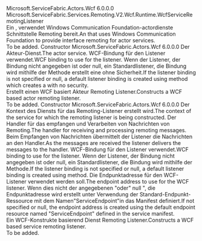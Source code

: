<Type Name="WcfActorServiceRemotingListener" FullName="Microsoft.ServiceFabric.Actors.Remoting.V2.Wcf.Runtime.WcfActorServiceRemotingListener">
  <TypeSignature Language="C#" Value="public class WcfActorServiceRemotingListener : Microsoft.ServiceFabric.Services.Remoting.V2.Wcf.Runtime.WcfServiceRemotingListener" />
  <TypeSignature Language="ILAsm" Value=".class public auto ansi beforefieldinit WcfActorServiceRemotingListener extends Microsoft.ServiceFabric.Services.Remoting.V2.Wcf.Runtime.WcfServiceRemotingListener" />
  <TypeSignature Language="DocId" Value="T:Microsoft.ServiceFabric.Actors.Remoting.V2.Wcf.Runtime.WcfActorServiceRemotingListener" />
  <TypeSignature Language="VB.NET" Value="Public Class WcfActorServiceRemotingListener&#xA;Inherits WcfServiceRemotingListener" />
  <TypeSignature Language="F#" Value="type WcfActorServiceRemotingListener = class&#xA;    inherit WcfServiceRemotingListener" />
  <AssemblyInfo>
    <AssemblyName>Microsoft.ServiceFabric.Actors.Wcf</AssemblyName>
    <AssemblyVersion>6.0.0.0</AssemblyVersion>
  </AssemblyInfo>
  <Base>
    <BaseTypeName>Microsoft.ServiceFabric.Services.Remoting.V2.Wcf.Runtime.WcfServiceRemotingListener</BaseTypeName>
  </Base>
  <Interfaces />
  <Docs>
    <summary>
            <span data-ttu-id="b3945-101">Ein <see cref="T:Microsoft.ServiceFabric.Services.Remoting.Runtime.IServiceRemotingListener" /> , verwendet Windows Communication Foundation-actordienste Schnittstelle Remoting bereit.</span><span class="sxs-lookup"><span data-stu-id="b3945-101">An <see cref="T:Microsoft.ServiceFabric.Services.Remoting.Runtime.IServiceRemotingListener" /> that uses Windows Communication Foundation to provide interface remoting for actor services.</span></span>
            </summary>
    <remarks>To be added.</remarks>
  </Docs>
  <Members>
    <Member MemberName=".ctor">
      <MemberSignature Language="C#" Value="public WcfActorServiceRemotingListener (Microsoft.ServiceFabric.Actors.Runtime.ActorService actorService, System.ServiceModel.Channels.Binding listenerBinding = null);" />
      <MemberSignature Language="ILAsm" Value=".method public hidebysig specialname rtspecialname instance void .ctor(class Microsoft.ServiceFabric.Actors.Runtime.ActorService actorService, class System.ServiceModel.Channels.Binding listenerBinding) cil managed" />
      <MemberSignature Language="DocId" Value="M:Microsoft.ServiceFabric.Actors.Remoting.V2.Wcf.Runtime.WcfActorServiceRemotingListener.#ctor(Microsoft.ServiceFabric.Actors.Runtime.ActorService,System.ServiceModel.Channels.Binding)" />
      <MemberSignature Language="F#" Value="new Microsoft.ServiceFabric.Actors.Remoting.V2.Wcf.Runtime.WcfActorServiceRemotingListener : Microsoft.ServiceFabric.Actors.Runtime.ActorService * System.ServiceModel.Channels.Binding -&gt; Microsoft.ServiceFabric.Actors.Remoting.V2.Wcf.Runtime.WcfActorServiceRemotingListener" Usage="new Microsoft.ServiceFabric.Actors.Remoting.V2.Wcf.Runtime.WcfActorServiceRemotingListener (actorService, listenerBinding)" />
      <MemberType>Constructor</MemberType>
      <AssemblyInfo>
        <AssemblyName>Microsoft.ServiceFabric.Actors.Wcf</AssemblyName>
        <AssemblyVersion>6.0.0.0</AssemblyVersion>
      </AssemblyInfo>
      <Parameters>
        <Parameter Name="actorService" Type="Microsoft.ServiceFabric.Actors.Runtime.ActorService" />
        <Parameter Name="listenerBinding" Type="System.ServiceModel.Channels.Binding" />
      </Parameters>
      <Docs>
        <param name="actorService"><span data-ttu-id="b3945-102">Der Akteur-Dienst.</span><span class="sxs-lookup"><span data-stu-id="b3945-102">The actor service.</span></span></param>
        <param name="listenerBinding"><span data-ttu-id="b3945-103">WCF-Bindung für den Listener verwendet.</span><span class="sxs-lookup"><span data-stu-id="b3945-103">WCF binding to use for the listener.</span></span> <span data-ttu-id="b3945-104">Wenn der Listener, der Bindung nicht angegeben ist oder null, ein Standardlistener, die Bindung wird mithilfe der <see cref="M:Microsoft.ServiceFabric.Services.Communication.Wcf.WcfUtility.CreateTcpListenerBinding(System.Int64,System.TimeSpan,System.TimeSpan)" /> Methode erstellt eine <see cref="T:System.ServiceModel.NetTcpBinding" /> ohne Sicherheit.</span><span class="sxs-lookup"><span data-stu-id="b3945-104">If the listener binding is not specified or null, a default listener binding is created using <see cref="M:Microsoft.ServiceFabric.Services.Communication.Wcf.WcfUtility.CreateTcpListenerBinding(System.Int64,System.TimeSpan,System.TimeSpan)" /> method which creates a <see cref="T:System.ServiceModel.NetTcpBinding" /> with no security.</span></span>
            </param>
        <summary>
            <span data-ttu-id="b3945-105">Erstellt einen WCF basiert Akteur Remoting Listener.</span><span class="sxs-lookup"><span data-stu-id="b3945-105">Constructs a WCF based actor remoting listener.</span></span> 
            </summary>
        <remarks>To be added.</remarks>
      </Docs>
    </Member>
    <Member MemberName=".ctor">
      <MemberSignature Language="C#" Value="public WcfActorServiceRemotingListener (System.Fabric.ServiceContext serviceContext, Microsoft.ServiceFabric.Services.Remoting.V2.Runtime.IServiceRemotingMessageHandler serviceRemotingMessageHandler, Microsoft.ServiceFabric.Services.Remoting.V2.IServiceRemotingMessageSerializationProvider serializationProvider, System.ServiceModel.Channels.Binding listenerBinding = null, System.ServiceModel.EndpointAddress address = null);" />
      <MemberSignature Language="ILAsm" Value=".method public hidebysig specialname rtspecialname instance void .ctor(class System.Fabric.ServiceContext serviceContext, class Microsoft.ServiceFabric.Services.Remoting.V2.Runtime.IServiceRemotingMessageHandler serviceRemotingMessageHandler, class Microsoft.ServiceFabric.Services.Remoting.V2.IServiceRemotingMessageSerializationProvider serializationProvider, class System.ServiceModel.Channels.Binding listenerBinding, class System.ServiceModel.EndpointAddress address) cil managed" />
      <MemberSignature Language="DocId" Value="M:Microsoft.ServiceFabric.Actors.Remoting.V2.Wcf.Runtime.WcfActorServiceRemotingListener.#ctor(System.Fabric.ServiceContext,Microsoft.ServiceFabric.Services.Remoting.V2.Runtime.IServiceRemotingMessageHandler,Microsoft.ServiceFabric.Services.Remoting.V2.IServiceRemotingMessageSerializationProvider,System.ServiceModel.Channels.Binding,System.ServiceModel.EndpointAddress)" />
      <MemberSignature Language="F#" Value="new Microsoft.ServiceFabric.Actors.Remoting.V2.Wcf.Runtime.WcfActorServiceRemotingListener : System.Fabric.ServiceContext * Microsoft.ServiceFabric.Services.Remoting.V2.Runtime.IServiceRemotingMessageHandler * Microsoft.ServiceFabric.Services.Remoting.V2.IServiceRemotingMessageSerializationProvider * System.ServiceModel.Channels.Binding * System.ServiceModel.EndpointAddress -&gt; Microsoft.ServiceFabric.Actors.Remoting.V2.Wcf.Runtime.WcfActorServiceRemotingListener" Usage="new Microsoft.ServiceFabric.Actors.Remoting.V2.Wcf.Runtime.WcfActorServiceRemotingListener (serviceContext, serviceRemotingMessageHandler, serializationProvider, listenerBinding, address)" />
      <MemberType>Constructor</MemberType>
      <AssemblyInfo>
        <AssemblyName>Microsoft.ServiceFabric.Actors.Wcf</AssemblyName>
        <AssemblyVersion>6.0.0.0</AssemblyVersion>
      </AssemblyInfo>
      <Parameters>
        <Parameter Name="serviceContext" Type="System.Fabric.ServiceContext" />
        <Parameter Name="serviceRemotingMessageHandler" Type="Microsoft.ServiceFabric.Services.Remoting.V2.Runtime.IServiceRemotingMessageHandler" />
        <Parameter Name="serializationProvider" Type="Microsoft.ServiceFabric.Services.Remoting.V2.IServiceRemotingMessageSerializationProvider" />
        <Parameter Name="listenerBinding" Type="System.ServiceModel.Channels.Binding" />
        <Parameter Name="address" Type="System.ServiceModel.EndpointAddress" />
      </Parameters>
      <Docs>
        <param name="serviceContext"><span data-ttu-id="b3945-106">Der Kontext des Diensts für das Remoting-Listener erstellt wird.</span><span class="sxs-lookup"><span data-stu-id="b3945-106">The context of the service for which the remoting listener is being constructed.</span></span></param>
        <param name="serviceRemotingMessageHandler"><span data-ttu-id="b3945-107">Der Handler für das empfangen und Verarbeiten von Nachrichten von Remoting.</span><span class="sxs-lookup"><span data-stu-id="b3945-107">The handler for receiving and processing remoting messages.</span></span> <span data-ttu-id="b3945-108">Beim Empfangen von Nachrichten übermittelt der Listener die Nachrichten an den Handler.</span><span class="sxs-lookup"><span data-stu-id="b3945-108">As the messages are received the listener delivers the messages to the handler.</span></span>
            </param>
        <param name="serializationProvider"></param>
        <param name="listenerBinding"><span data-ttu-id="b3945-109">WCF-Bindung für den Listener verwendet.</span><span class="sxs-lookup"><span data-stu-id="b3945-109">WCF binding to use for the listener.</span></span> <span data-ttu-id="b3945-110">Wenn der Listener, der Bindung nicht angegeben ist oder null, ein Standardlistener, die Bindung wird mithilfe der <see cref="M:Microsoft.ServiceFabric.Services.Communication.Wcf.WcfUtility.CreateTcpListenerBinding(System.Int64,System.TimeSpan,System.TimeSpan)" /> Methode.</span><span class="sxs-lookup"><span data-stu-id="b3945-110">If the listener binding is not specified or null, a default listener binding is created using <see cref="M:Microsoft.ServiceFabric.Services.Communication.Wcf.WcfUtility.CreateTcpListenerBinding(System.Int64,System.TimeSpan,System.TimeSpan)" /> method.</span></span>
            </param>
        <param name="address"><span data-ttu-id="b3945-111">Die Endpunktadresse für den WCF-Listener verwendet werden soll.</span><span class="sxs-lookup"><span data-stu-id="b3945-111">The endpoint address to use for the WCF listener.</span></span> <span data-ttu-id="b3945-112">Wenn dies nicht der angegebenen "oder" null ", die Endpunktadresse wird erstellt unter Verwendung der Standard-Endpunkt-Ressource mit dem Namen"ServiceEndpoint"in das Manifest definiert.</span><span class="sxs-lookup"><span data-stu-id="b3945-112">If not specified or null, the endpoint address is created using the default endpoint resource named "ServiceEndpoint" defined in the service manifest.</span></span> 
            </param>
        <summary>
            <span data-ttu-id="b3945-113">Ein WCF-Konstrukte basierend Dienst Remoting Listener.</span><span class="sxs-lookup"><span data-stu-id="b3945-113">Constructs a WCF based service remoting listener.</span></span> 
            </summary>
        <remarks>To be added.</remarks>
      </Docs>
    </Member>
  </Members>
</Type>